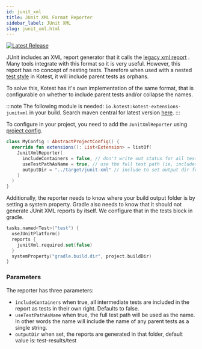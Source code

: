 ```yaml
---
id: junit_xml
title: JUnit XML Format Reporter
sidebar_label: JUnit XML
slug: junit_xml.html
---
```



[![Latest Release](https://img.shields.io/maven-central/v/io.kotest/kotest-extensions-junitxml)](https://search.maven.org/artifact/io.kotest/kotest-extensions-junitxml)


JUnit includes an XML report generator that it calls
the [legacy xml report](https://junit.org/junit5/docs/5.5.0-RC2/api/org/junit/platform/reporting/legacy/xml/LegacyXmlReportGeneratingListener.html)
. Many tools integrate with this format so it is very useful. However, this report has no concept of nesting tests.
Therefore when used with a nested [test style](../framework/styles.md) in Kotest, it will include parent tests as
orphans.

To solve this, Kotest has it's own implementation of the same format, that is configurable on whether to include parent
tests and/or collapse the names.

:::note
The following module is needed: `io.kotest:kotest-extensions-junitxml` in your build. Search maven central for latest version [here](https://search.maven.org/search?q=kotest-extensions-junitxml).
:::

To configure in your project, you need to add the `JunitXmlReporter` using [project config](../framework/project_config.md).

```kotlin
class MyConfig : AbstractProjectConfig() {
  override fun extensions(): List<Extension> = listOf(
    JunitXmlReporter(
      includeContainers = false, // don't write out status for all tests
      useTestPathAsName = true, // use the full test path (ie, includes parent test names)
      outputDir = "../target/junit-xml" // include to set output dir for maven
    )
  )
}
```

Additionally, the reporter needs to know where your build output folder is by setting a system property.
Gradle also needs to know that it should not generate JUnit XML reports by itself.
We configure that in the tests block in gradle.

```kotlin
tasks.named<Test>("test") {
  useJUnitPlatform()
  reports {
    junitXml.required.set(false)
  }
  systemProperty("gradle.build.dir", project.buildDir)
}
```

### Parameters

The reporter has three parameters:

* `includeContainers` when true, all intermediate tests are included in the report as tests in their own right. Defaults
  to false.
* `useTestPathAsName` when true, the full test path will be used as the name. In other words the name will include the
  name of any parent tests as a single string.
* `outputDir` when set, the reports are generated in that folder, default value is: test-results/test
